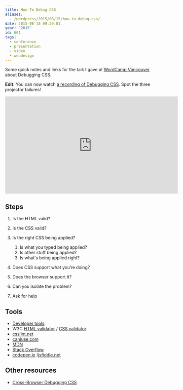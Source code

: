 ```yaml
---
title: How To Debug CSS
aliases:
  - /wordpress/2015/08/15/how-to-debug-css/
date: 2015-08-15 09:39:01
year: "2015"
id: 661
tags:
  - conference
  - presentation
  - video
  - webdesign
---
```


Some quick notes and links for the talk I gave at [WordCamp Vancouver](https://vancouver.wordcamp.org/2015/session/debugging-css/) about Debugging CSS.

**Edit**: You can now watch [a recording of Debugging CSS](http://wordpress.tv/2015/10/02/stephanie-hobson-debugging-css/). Spot the three projector failures!

<iframe width="560" height="315" src="https://videopress.com/embed/y20nhn6z" frameborder="0" allowfullscreen></iframe>

## Steps

1.  Is the HTML valid?
2.  Is the CSS valid?
3.  Is the right CSS being applied?

    1.  Is what you typed being applied?
    2.  Is other stuff being applied?
    3.  Is what's being applied right?
4.  Does CSS support what you’re doing?
5.  Does the browser support it?
6.  Can you isolate the problem?
7.  Ask for help

## Tools

*   [Developer tools](https://developer.mozilla.org/en-US/docs/Tools/Page_Inspector)
*   W3C [HTML validator](https://validator.w3.org/) / [CSS validator](https://jigsaw.w3.org/css-validator/)
*   [csslint.net](http://csslint.net/)
*   [caniuse.com](http://caniuse.com/)
*   [MDN](https://developer.mozilla.org/)
*   [Stack Overflow](http://stackoverflow.com/)
*   [codepen.io](http://codepen.io/) /[jsfiddle.net](http://jsfiddle.net/)

## Other resources

*   [Cross-Browser Debugging CSS](http://www.stubbornella.org/content/2012/05/02/cross-browser-debugging-css/)
